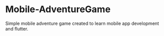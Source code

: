 # Mobile-AdventureGame
Simple mobile adventure game created to learn mobile app development and flutter.
